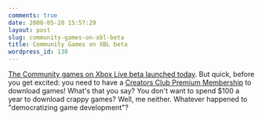 ```yaml
---
comments: true
date: 2008-05-20 15:57:29
layout: post
slug: community-games-on-xbl-beta
title: Community Games on XBL beta
wordpress_id: 138
---
```


[The Community games on Xbox Live beta launched today](http://blogs.msdn.com/xna/archive/2008/05/20/announcing-community-games-on-xbox-live-beta.aspx). But quick, before you get excited: you need to have a [Creators Club Premium Membership](http://creators.xna.com/en-US/membership) to download games! What's that you say? You don't want to spend $100 a year to download crappy games? Well, me neither. Whatever happened to "democratizing game development"?
